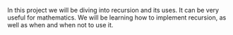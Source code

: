 In this project we will be diving into recursion and its uses. It can be very useful for mathematics. We will be learning how to implement recursion, as well as when and when not to use it.
